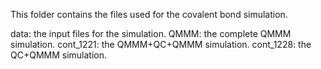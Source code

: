 This folder contains the files used for the covalent bond simulation.

data: the input files for the simulation.
QMMM: the complete QMMM simulation.
cont_1221: the QMMM+QC+QMMM simulation.
cont_1228: the QC+QMMM simulation.